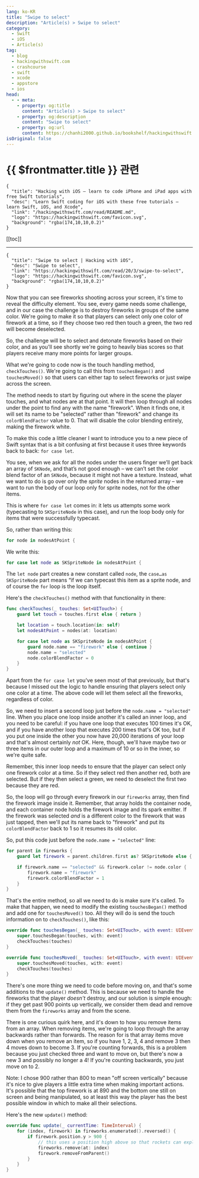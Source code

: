 ```yaml
---
lang: ko-KR
title: "Swipe to select"
description: "Article(s) > Swipe to select"
category:
  - Swift
  - iOS
  - Article(s)
tag: 
  - blog
  - hackingwithswift.com
  - crashcourse
  - swift
  - xcode
  - appstore
  - ios  
head:
  - - meta:
    - property: og:title
      content: "Article(s) > Swipe to select"
    - property: og:description
      content: "Swipe to select"
    - property: og:url
      content: https://chanhi2000.github.io/bookshelf/hackingwithswift.com/read/20/03-swipe-to-select.html
isOriginal: false
---
```


# {{ $frontmatter.title }} 관련

```component VPCard
{
  "title": "Hacking with iOS – learn to code iPhone and iPad apps with free Swift tutorials",
  "desc": "Learn Swift coding for iOS with these free tutorials – learn Swift, iOS, and Xcode",
  "link": "/hackingwithswift.com/read/README.md",
  "logo": "https://hackingwithswift.com/favicon.svg",
  "background": "rgba(174,10,10,0.2)"
}
```

[[toc]]

---

```component VPCard
{
  "title": "Swipe to select | Hacking with iOS",
  "desc": "Swipe to select",
  "link": "https://hackingwithswift.com/read/20/3/swipe-to-select",
  "logo": "https://hackingwithswift.com/favicon.svg",
  "background": "rgba(174,10,10,0.2)"
}
```

<VidStack src="youtube/Mshbpgs-PJE" />

Now that you can see fireworks shooting across your screen, it's time to reveal the difficulty element. You see, every game needs some challenge, and in our case the challenge is to destroy fireworks in groups of the same color. We're going to make it so that players can select only one color of firework at a time, so if they choose two red then touch a green, the two red will become deselected.

So, the challenge will be to select and detonate fireworks based on their color, and as you'll see shortly we're going to heavily bias scores so that players receive many more points for larger groups.

What we're going to code now is the touch handling method, `checkTouches()`. We're going to call this from `touchesBegan()` and `touchesMoved()` so that users can either tap to select fireworks or just swipe across the screen.

The method needs to start by figuring out where in the scene the player touches, and what nodes are at that point. It will then loop through all nodes under the point to find any with the name "firework". When it finds one, it will set its name to be "selected" rather than "firework" and change its `colorBlendFactor` value to 0. That will disable the color blending entirely, making the firework white.

To make this code a little cleaner I want to introduce you to a new piece of Swift syntax that is a bit confusing at first because it uses three keywords back to back: `for case let`.

You see, when we ask for all the nodes under the users finger we’ll get back an array of `SKNode`, and that’s not good enough – we can’t set the color blend factor of an `SKNode`, because it might not have a texture. Instead, what we want to do is go over only the *sprite* nodes in the returned array – we want to run the body of our loop only for sprite nodes, not for the other items.

This is where `for case let` comes in: it lets us attempts some work (typecasting to `SKSpriteNode` in this case), and run the loop body only for items that were successfully typecast.

So, rather than writing this:

```swift
for node in nodesAtPoint {
```

We write this:

```swift
for case let node as SKSpriteNode in nodesAtPoint {
```

The `let node` part creates a new constant called `node`, the `case…as SKSpriteNode` part means “if we can typecast this item as a sprite node, and of course the `for` loop is the loop itself.

Here's the `checkTouches()` method with that functionality in there:

```swift
func checkTouches(_ touches: Set<UITouch>) {
    guard let touch = touches.first else { return }

    let location = touch.location(in: self)
    let nodesAtPoint = nodes(at: location)

    for case let node as SKSpriteNode in nodesAtPoint {
        guard node.name == "firework" else { continue }
        node.name = "selected"
        node.colorBlendFactor = 0
    }
}
```

Apart from the `for case let` you've seen most of that previously, but that's because I missed out the logic to handle ensuring that players select only one color at a time. The above code will let them select all the fireworks, regardless of color.

So, we need to insert a second loop just before the `node.name = "selected"` line. When you place one loop inside another it's called an inner loop, and you need to be careful: if you have one loop that executes 100 times it's OK, and if you have another loop that executes 200 times that's OK too, but if you put one inside the other you now have 20,000 iterations of your loop and that's almost certainly *not* OK. Here, though, we'll have maybe two or three items in our outer loop and a maximum of 10 or so in the inner, so we're quite safe.

Remember, this inner loop needs to ensure that the player can select only one firework color at a time. So if they select red then another red, both are selected. But if they then select a green, we need to deselect the first two because they are red.

So, the loop will go through every firework in our `fireworks` array, then find the firework image inside it. Remember, that array holds the container node, and each container node holds the firework image and its spark emitter. If the firework was selected *and* is a different color to the firework that was just tapped, then we'll put its name back to "firework" and put its `colorBlendFactor` back to 1 so it resumes its old color.

So, put this code just before the `node.name = "selected"` line:

```swift
for parent in fireworks {
    guard let firework = parent.children.first as? SKSpriteNode else { continue }

    if firework.name == "selected" && firework.color != node.color {
        firework.name = "firework"
        firework.colorBlendFactor = 1
    }
}
```

That's the entire method, so all we need to do is make sure it's called. To make that happen, we need to modify the existing `touchesBegan()` method and add one for `touchesMoved()` too. All they will do is send the touch information on to `checkTouches()`, like this:

```swift
override func touchesBegan(_ touches: Set<UITouch>, with event: UIEvent?) {
    super.touchesBegan(touches, with: event)
    checkTouches(touches)
}

override func touchesMoved(_ touches: Set<UITouch>, with event: UIEvent?) {
    super.touchesMoved(touches, with: event)
    checkTouches(touches)
}
```

There's one more thing we need to code before moving on, and that's some additions to the `update()` method. This is because we need to handle the fireworks that the player *doesn't* destroy, and our solution is simple enough: if they get past 900 points up vertically, we consider them dead and remove them from the `fireworks` array and from the scene.

There is one curious quirk here, and it's down to how you remove items from an array. When removing items, we're going to loop through the array backwards rather than forwards. The reason for is that array items move down when you remove an item, so if you have 1, 2, 3, 4 and remove 3 then 4 moves down to become 3. If you're counting forwards, this is a problem because you just checked three and want to move on, but there's now a new 3 and possibly no longer a 4! If you're counting backwards, you just move on to 2.

Note: I chose 900 rather than 800 to mean "off screen vertically" because it's nice to give players a little extra time when making important actions. It's possible that the top firework is at 890 and the bottom one still on screen and being manipulated, so at least this way the player has the best possible window in which to make all their selections.

Here's the new `update()` method:

```swift
override func update(_ currentTime: TimeInterval) {
    for (index, firework) in fireworks.enumerated().reversed() {
        if firework.position.y > 900 {
            // this uses a position high above so that rockets can explode off screen
            fireworks.remove(at: index)
            firework.removeFromParent()
        }
    }
}
```

